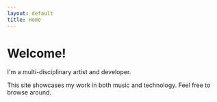 ```yaml
---
layout: default
title: Home
---
```


# Welcome!

I'm a multi-disciplinary artist and developer.

This site showcases my work in both music and technology. Feel free to browse around.

